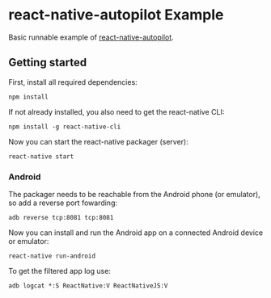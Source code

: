 # react-native-autopilot Example

Basic runnable example of [react-native-autopilot](https://github.com/bringnow/react-native-autopilot).

## Getting started

First, install all required dependencies:
```
npm install
```

If not already installed, you also need to get the react-native CLI:
```
npm install -g react-native-cli
```

Now you can start the react-native packager (server):
```
react-native start
```

### Android

The packager needs to be reachable from the Android phone (or emulator), so add a reverse port fowarding:

```
adb reverse tcp:8081 tcp:8081
```

Now you can install and run the Android app on a connected Android device or emulator:

```
react-native run-android
```

To get the filtered app log use:

```
adb logcat *:S ReactNative:V ReactNativeJS:V
```
